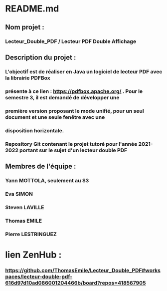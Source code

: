 # README.md
 

## Nom projet : 
### Lecteur_Double_PDF / Lecteur PDF Double Affichage

## Description du projet :
### L'objectif est de réaliser en Java un logiciel de lecteur PDF avec la librairie PDFBox
### présente à ce lien : https://pdfbox.apache.org/ . Pour le semestre 3, il est demandé de développer une
### première version proposant le mode unifié, pour un seul document et une seule fenêtre avec une
### disposition horizontale.
### Repository Git contenant le projet tutoré pour l'année 2021-2022 portant sur le sujet d'un lecteur double PDF

## Membres de l'équipe : 
### Yann MOTTOLA, seulement au S3
### Eva SIMON
### Steven LAVILLE
### Thomas EMILE
### Pierre LESTRINGUEZ

# lien ZenHub : 
### https://github.com/ThomasEmile/Lecteur_Double_PDF#workspaces/lecteur-double-pdf-616d97d10ad086001204466b/board?repos=418567905
